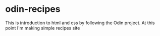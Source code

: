 # odin-recipes
This is introduction to html and css by following the Odin project.
At this point I'm making simple recipes site

